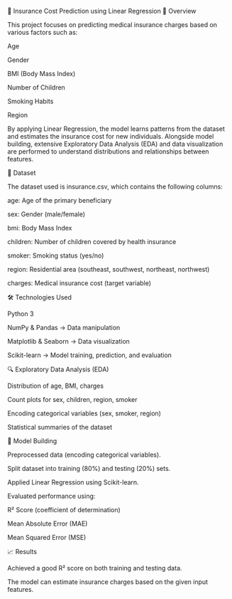🏥 Insurance Cost Prediction using Linear Regression
📌 Overview

This project focuses on predicting medical insurance charges based on various factors such as:

Age

Gender

BMI (Body Mass Index)

Number of Children

Smoking Habits

Region

By applying Linear Regression, the model learns patterns from the dataset and estimates the insurance cost for new individuals. Alongside model building, extensive Exploratory Data Analysis (EDA) and data visualization are performed to understand distributions and relationships between features.

📂 Dataset

The dataset used is insurance.csv, which contains the following columns:

age: Age of the primary beneficiary

sex: Gender (male/female)

bmi: Body Mass Index

children: Number of children covered by health insurance

smoker: Smoking status (yes/no)

region: Residential area (southeast, southwest, northeast, northwest)

charges: Medical insurance cost (target variable)

🛠️ Technologies Used

Python 3

NumPy & Pandas → Data manipulation

Matplotlib & Seaborn → Data visualization

Scikit-learn → Model training, prediction, and evaluation

🔍 Exploratory Data Analysis (EDA)

Distribution of age, BMI, charges

Count plots for sex, children, region, smoker

Encoding categorical variables (sex, smoker, region)

Statistical summaries of the dataset

🤖 Model Building

Preprocessed data (encoding categorical variables).

Split dataset into training (80%) and testing (20%) sets.

Applied Linear Regression using Scikit-learn.

Evaluated performance using:

R² Score (coefficient of determination)

Mean Absolute Error (MAE)

Mean Squared Error (MSE)

📈 Results

Achieved a good R² score on both training and testing data.

The model can estimate insurance charges based on the given input features.
